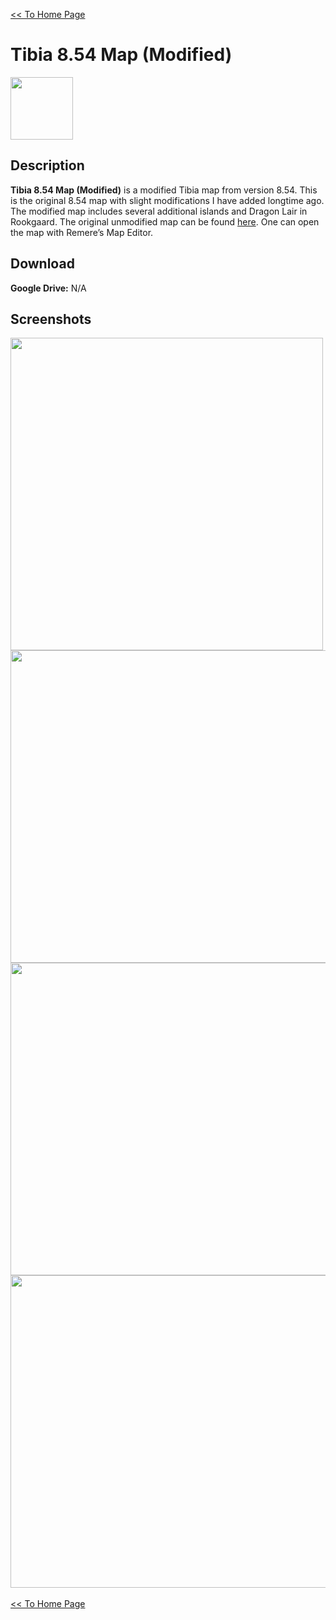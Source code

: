 [<< To Home Page](https://gekusite.github.io/Geku/)
# Tibia 8.54 Map (Modified)

<img src="https://vignette.wikia.nocookie.net/tibia/images/c/c4/Client_Artwork_8.0.jpg/revision/latest?cb=20130917194022&path-prefix=en" width="100" height="100">

## Description
**Tibia 8.54 Map (Modified)** is a modified Tibia map from version 8.54. This is the original 8.54 map with slight modifications I have added longtime ago. The modified map includes several additional islands and Dragon Lair in Rookgaard. The original unmodified map can be found [here](https://gekusite.github.io/TB002/). One can open the map with Remere’s Map Editor.

## Download

 **Google Drive:** N/A
 
## Screenshots
 
 <img src="https://image.prntscr.com/image/KWYkIgQVQvqtM4KUKd8VeQ.jpg" width="500" height="500">  <img src="https://image.prntscr.com/image/xuXwgCMHQ8y5tX50knTPEw.jpg" width="750" height="500"> <img src="https://image.prntscr.com/image/MOHHTtZ2RR6psp_O3TxiQA.jpg" width="750" height="500"> <img src="https://image.prntscr.com/image/atOyZ3p1SnSppjoGsRA2cg.jpg" width="750" height="500"><br/>
 <br/>
 [<< To Home Page](https://gekusite.github.io/Geku/)
